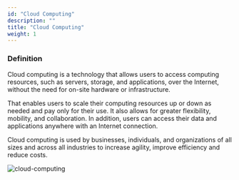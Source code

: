 ```yaml
---
id: "Cloud Computing"
description: ""
title: "Cloud Computing"
weight: 1
---
```



### Definition

Cloud computing is a technology that allows users to access computing resources, such as servers, storage, and applications, over the Internet, without the need for on-site hardware or infrastructure.

That enables users to scale their computing resources up or down as needed and pay only for their use. It also allows for greater flexibility, mobility, and collaboration. In addition, users can access their data and applications anywhere with an Internet connection.

Cloud computing is used by businesses, individuals, and organizations of all sizes and across all industries to increase agility, improve efficiency and reduce costs.

![cloud-computing](cloud-computing.png)